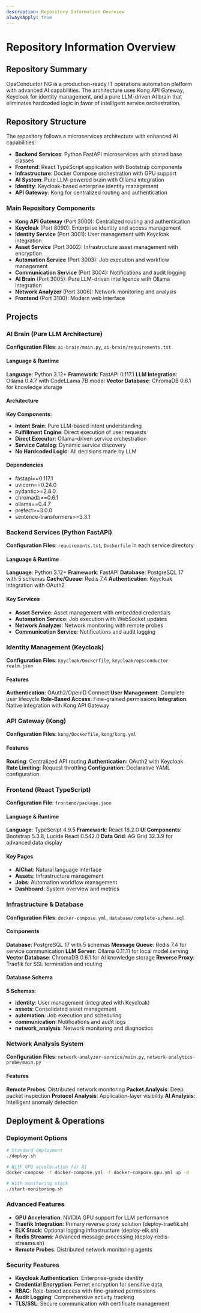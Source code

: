 ```yaml
---
description: Repository Information Overview
alwaysApply: true
---
```


# Repository Information Overview

## Repository Summary
OpsConductor NG is a production-ready IT operations automation platform with advanced AI capabilities. The architecture uses Kong API Gateway, Keycloak for identity management, and a pure LLM-driven AI brain that eliminates hardcoded logic in favor of intelligent service orchestration.

## Repository Structure
The repository follows a microservices architecture with enhanced AI capabilities:
- **Backend Services**: Python FastAPI microservices with shared base classes
- **Frontend**: React TypeScript application with Bootstrap components
- **Infrastructure**: Docker Compose orchestration with GPU support
- **AI System**: Pure LLM-powered brain with Ollama integration
- **Identity**: Keycloak-based enterprise identity management
- **API Gateway**: Kong for centralized routing and authentication

### Main Repository Components
- **Kong API Gateway** (Port 3000): Centralized routing and authentication
- **Keycloak** (Port 8090): Enterprise identity and access management
- **Identity Service** (Port 3001): User management with Keycloak integration
- **Asset Service** (Port 3002): Infrastructure asset management with encryption
- **Automation Service** (Port 3003): Job execution and workflow management
- **Communication Service** (Port 3004): Notifications and audit logging
- **AI Brain** (Port 3005): Pure LLM-driven intelligence with Ollama integration
- **Network Analyzer** (Port 3006): Network monitoring and analysis
- **Frontend** (Port 3100): Modern web interface

## Projects

### AI Brain (Pure LLM Architecture)
**Configuration Files**: `ai-brain/main.py`, `ai-brain/requirements.txt`

#### Language & Runtime
**Language**: Python 3.12+
**Framework**: FastAPI 0.117.1
**LLM Integration**: Ollama 0.4.7 with CodeLLama 7B model
**Vector Database**: ChromaDB 0.6.1 for knowledge storage

#### Architecture
**Key Components**:
- **Intent Brain**: Pure LLM-based intent understanding
- **Fulfillment Engine**: Direct execution of user requests
- **Direct Executor**: Ollama-driven service orchestration
- **Service Catalog**: Dynamic service discovery
- **No Hardcoded Logic**: All decisions made by LLM

#### Dependencies
- fastapi==0.117.1
- uvicorn==0.24.0
- pydantic>=2.8.0
- chromadb==0.6.1
- ollama==0.4.7
- prefect>=3.0.0
- sentence-transformers>=3.3.1

### Backend Services (Python FastAPI)
**Configuration Files**: `requirements.txt`, `Dockerfile` in each service directory

#### Language & Runtime
**Language**: Python 3.12+
**Framework**: FastAPI
**Database**: PostgreSQL 17 with 5 schemas
**Cache/Queue**: Redis 7.4
**Authentication**: Keycloak integration with OAuth2

#### Key Services
- **Asset Service**: Asset management with embedded credentials
- **Automation Service**: Job execution with WebSocket updates
- **Network Analyzer**: Network monitoring with remote probes
- **Communication Service**: Notifications and audit logging

### Identity Management (Keycloak)
**Configuration Files**: `keycloak/Dockerfile`, `keycloak/opsconductor-realm.json`

#### Features
**Authentication**: OAuth2/OpenID Connect
**User Management**: Complete user lifecycle
**Role-Based Access**: Fine-grained permissions
**Integration**: Native integration with Kong API Gateway

### API Gateway (Kong)
**Configuration Files**: `kong/Dockerfile`, `kong/kong.yml`

#### Features
**Routing**: Centralized API routing
**Authentication**: OAuth2 with Keycloak
**Rate Limiting**: Request throttling
**Configuration**: Declarative YAML configuration

### Frontend (React TypeScript)
**Configuration File**: `frontend/package.json`

#### Language & Runtime
**Language**: TypeScript 4.9.5
**Framework**: React 18.2.0
**UI Components**: Bootstrap 5.3.8, Lucide React 0.542.0
**Data Grid**: AG Grid 32.3.9 for advanced data display

#### Key Pages
- **AIChat**: Natural language interface
- **Assets**: Infrastructure management
- **Jobs**: Automation workflow management
- **Dashboard**: System overview and metrics

### Infrastructure & Database
**Configuration Files**: `docker-compose.yml`, `database/complete-schema.sql`

#### Components
**Database**: PostgreSQL 17 with 5 schemas
**Message Queue**: Redis 7.4 for service communication
**LLM Server**: Ollama 0.11.11 for local model serving
**Vector Database**: ChromaDB 0.6.1 for AI knowledge storage
**Reverse Proxy**: Traefik for SSL termination and routing

#### Database Schema
**5 Schemas**:
- **identity**: User management (integrated with Keycloak)
- **assets**: Consolidated asset management
- **automation**: Job execution and scheduling
- **communication**: Notifications and audit logs
- **network_analysis**: Network monitoring and diagnostics

### Network Analysis System
**Configuration Files**: `network-analyzer-service/main.py`, `network-analytics-probe/main.py`

#### Features
**Remote Probes**: Distributed network monitoring
**Packet Analysis**: Deep packet inspection
**Protocol Analysis**: Application-layer visibility
**AI Analysis**: Intelligent anomaly detection

## Deployment & Operations

### Deployment Options
```bash
# Standard deployment
./deploy.sh

# With GPU acceleration for AI
docker-compose -f docker-compose.yml -f docker-compose.gpu.yml up -d

# With monitoring stack
./start-monitoring.sh
```

### Advanced Features
- **GPU Acceleration**: NVIDIA GPU support for LLM performance
- **Traefik Integration**: Primary reverse proxy solution (deploy-traefik.sh)
- **ELK Stack**: Optional logging infrastructure (deploy-elk.sh)
- **Redis Streams**: Advanced message processing (deploy-redis-streams.sh)
- **Remote Probes**: Distributed network monitoring agents

### Security Features
- **Keycloak Authentication**: Enterprise-grade identity
- **Credential Encryption**: Fernet encryption for sensitive data
- **RBAC**: Role-based access with fine-grained permissions
- **Audit Logging**: Comprehensive activity tracking
- **TLS/SSL**: Secure communication with certificate management